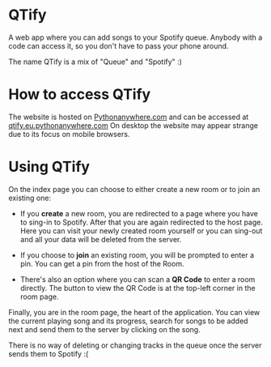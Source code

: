 # QTify
A web app where you can add songs to your Spotify queue.
Anybody with a code can access it, so you don't have to pass your phone around.

The name QTify is a mix of "Queue" and "Spotify" :)

# How to access QTify
The website is hosted on [Pythonanywhere.com](https://eu.pythonanywhere.com) and can be accessed at [qtify.eu.pythonanywhere.com](http://qtify.eu.pythonanywhere.com/)
On desktop the website may appear strange due to its focus on mobile browsers.

# Using QTify
On the index page you can choose to either create a new room or to join an existing one:

* If you **create** a new room, you are redirected to a page where you have to sing-in to Spotify.
After that you are again redirected to the host page. 
Here you can visit your newly created room yourself 
or you can sing-out and all your data will be deleted from the server.

* If you choose to **join** an existing room, you will be prompted to enter a pin.
You can get a pin from the host of the Room.

* There's also an option where you can scan a **QR Code** to enter a room directly.
The button to view the QR Code is at the top-left corner in the room page.


Finally, you are in the room page, the heart of the application. 
You can view the current playing song and its progress, 
search for songs to be added next and send them to the server by clicking on the song.

There is no way of deleting or changing tracks in the queue once the server sends them to Spotify :(


